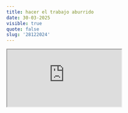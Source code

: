 ```yaml
---
title: hacer el trabajo aburrido
date: 30-03-2025
visible: true
quote: false
slug: '28122024'
---
```

<iframe src="https://www.youtube.com/embed/-HLsORxUppI" allowfullscreen></iframe>

